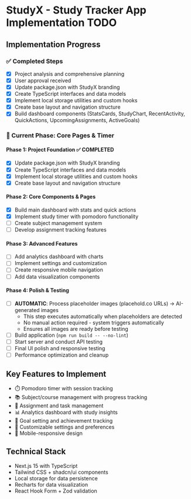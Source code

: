 # StudyX - Study Tracker App Implementation TODO

## Implementation Progress

### ✅ Completed Steps
- [x] Project analysis and comprehensive planning
- [x] User approval received
- [x] Update package.json with StudyX branding
- [x] Create TypeScript interfaces and data models
- [x] Implement local storage utilities and custom hooks
- [x] Create base layout and navigation structure
- [x] Build dashboard components (StatsCards, StudyChart, RecentActivity, QuickActions, UpcomingAssignments, ActiveGoals)

### 🔄 Current Phase: Core Pages & Timer

#### Phase 1: Project Foundation ✅ COMPLETED
- [x] Update package.json with StudyX branding
- [x] Create TypeScript interfaces and data models
- [x] Implement local storage utilities and custom hooks
- [x] Create base layout and navigation structure

#### Phase 2: Core Components & Pages
- [x] Build main dashboard with stats and quick actions
- [x] Implement study timer with pomodoro functionality
- [ ] Create subject management system
- [ ] Develop assignment tracking features

#### Phase 3: Advanced Features
- [ ] Add analytics dashboard with charts
- [ ] Implement settings and customization
- [ ] Create responsive mobile navigation
- [ ] Add data visualization components

#### Phase 4: Polish & Testing
- [ ] **AUTOMATIC**: Process placeholder images (placehold.co URLs) → AI-generated images
  - This step executes automatically when placeholders are detected
  - No manual action required - system triggers automatically
  - Ensures all images are ready before testing
- [ ] Build application (`npm run build -- --no-lint`)
- [ ] Start server and conduct API testing
- [ ] Final UI polish and responsive testing
- [ ] Performance optimization and cleanup

## Key Features to Implement
- ⏱️ Pomodoro timer with session tracking
- 📚 Subject/course management with progress tracking
- 📝 Assignment and task management
- 📊 Analytics dashboard with study insights
- 🎯 Goal setting and achievement tracking
- 🔧 Customizable settings and preferences
- 📱 Mobile-responsive design

## Technical Stack
- Next.js 15 with TypeScript
- Tailwind CSS + shadcn/ui components
- Local storage for data persistence
- Recharts for data visualization
- React Hook Form + Zod validation